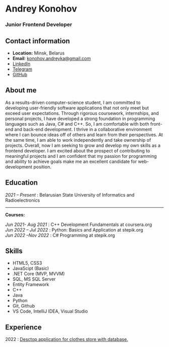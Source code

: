 # Andrey Konohov
### Junior Frontend Developer
## Contact information 
* **Location:** Minsk, Belarus
* **Email**: konohov.andreyka@gmail.com
* [LinkedIn](https://www.linkedin.com/in/andrey-konohov-741183252)
* [Telegram](https://t.me/htttttttttttttp)
* [GitHub](https://github.com/Maquim4)

## About me

As a results-driven computer-science student, I am committed to developing user-friendly software applications that not only meet but exceed user expectations. 
Through rigorous coursework, internships, and personal projects, I have developed a strong foundation in programming languages such as Java, C# and C++. So, I am comfortable with both front-end and back-end development.
I thrive in a collaborative environment where I can bounce ideas off of others and learn from their perspectives. At the same time, I am able to work independently and take ownership of projects. 
Overall, now I am seeking to grow and develop my own skills as a frontend developer. I am excited about the prospect of contributing to meaningful projects and I am confident that my passion for programming and ability to achieve goals make me an excellent candidate for web-development position.

Education
---------
*2021 – Present* : Belarusian State University of Informatics and Radioelectronics  

---------
**Courses:**  
  
*Jun 2021- Aug 2021* : C++ Development Fundamentals at coursera.org    
*Jun 2022 – Jul 2022* : Python: Basics and Application at stepik.org     
*Jun 2022 –Nov 2022* : C# Programming at stepik.org   
## Skills
* HTML5, CSS3
* JavaScipt (Basic)
* .NET Core (MVP, MVVM)
* SQL, MS SQL Server
* Entity Framework
* C++
* Java
* Python
* Git, Github
* VS Code, IntelliJ IDEA, Visual Studio

Experience
----------
2022 : [Desctop application for clothes store with database.](https://github.com/Maquim4/ClothesStore_course)




